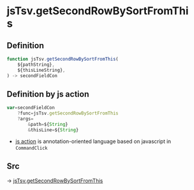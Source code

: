 # jsTsv.getSecondRowBySortFromThis

## Definition

```js.js
function jsTsv.getSecondRowBySortFromThis(
	${pathString},
	${thisLineString},
) -> secondFieldCon
```


## Definition by js action

```js.js
var=secondFieldCon
	?func=jsTsv.getSecondRowBySortFromThis
	?args=
		&path=${String}
		&thisLine=${String}
```

- [js action](#) is annotation-oriented language based on javascript in `CommandClick`



## Src

-> [jsTsv.getSecondRowBySortFromThis](https://github.com/puutaro/CommandClick/blob/master/app/src/main/java/com/puutaro/commandclick/fragment_lib/terminal_fragment/js_interface/tsv/JsTsv.kt#L93)


